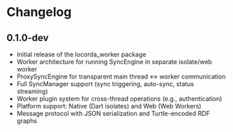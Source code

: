 # Changelog

## 0.1.0-dev

- Initial release of the locorda_worker package
- Worker architecture for running SyncEngine in separate isolate/web worker
- ProxySyncEngine for transparent main thread ↔ worker communication
- Full SyncManager support (sync triggering, auto-sync, status streaming)
- Worker plugin system for cross-thread operations (e.g., authentication)
- Platform support: Native (Dart isolates) and Web (Web Workers)
- Message protocol with JSON serialization and Turtle-encoded RDF graphs
